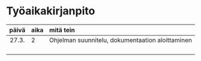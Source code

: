 # Työaikakirjanpito

| päivä | aika | mitä tein  |
| :----:|:-----| :-----|
| 27.3. | 2    | Ohjelman suunnitelu, dokumentaation aloittaminen |
| |     | |
| |     | |
| |     | |
| |     | |

